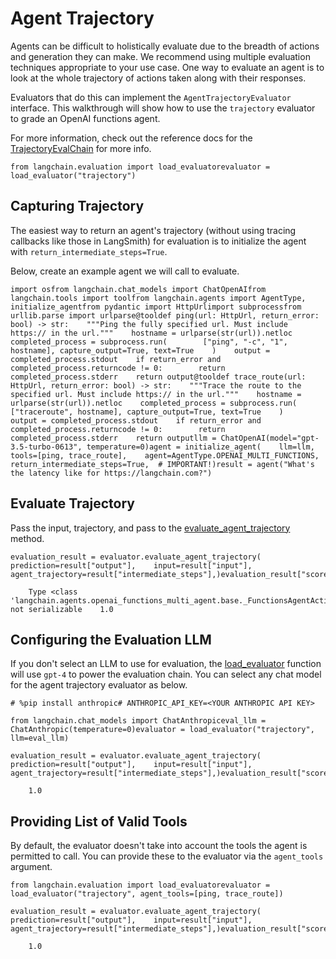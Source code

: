 Agent Trajectory
================

Agents can be difficult to holistically evaluate due to the breadth of actions and generation they can make. We recommend using multiple evaluation techniques appropriate to your use case. One way to evaluate an agent is to look at the whole trajectory of actions taken along with their responses.

Evaluators that do this can implement the `AgentTrajectoryEvaluator` interface. This walkthrough will show how to use the `trajectory` evaluator to grade an OpenAI functions agent.

For more information, check out the reference docs for the [TrajectoryEvalChain](https://api.python.langchain.com/en/latest/evaluation/langchain.evaluation.agents.trajectory_eval_chain.TrajectoryEvalChain.html#langchain.evaluation.agents.trajectory_eval_chain.TrajectoryEvalChain) for more info.

    from langchain.evaluation import load_evaluatorevaluator = load_evaluator("trajectory")

Capturing Trajectory[​](#capturing-trajectory "Direct link to Capturing Trajectory")
------------------------------------------------------------------------------------

The easiest way to return an agent's trajectory (without using tracing callbacks like those in LangSmith) for evaluation is to initialize the agent with `return_intermediate_steps=True`.

Below, create an example agent we will call to evaluate.

    import osfrom langchain.chat_models import ChatOpenAIfrom langchain.tools import toolfrom langchain.agents import AgentType, initialize_agentfrom pydantic import HttpUrlimport subprocessfrom urllib.parse import urlparse@tooldef ping(url: HttpUrl, return_error: bool) -> str:    """Ping the fully specified url. Must include https:// in the url."""    hostname = urlparse(str(url)).netloc    completed_process = subprocess.run(        ["ping", "-c", "1", hostname], capture_output=True, text=True    )    output = completed_process.stdout    if return_error and completed_process.returncode != 0:        return completed_process.stderr    return output@tooldef trace_route(url: HttpUrl, return_error: bool) -> str:    """Trace the route to the specified url. Must include https:// in the url."""    hostname = urlparse(str(url)).netloc    completed_process = subprocess.run(        ["traceroute", hostname], capture_output=True, text=True    )    output = completed_process.stdout    if return_error and completed_process.returncode != 0:        return completed_process.stderr    return outputllm = ChatOpenAI(model="gpt-3.5-turbo-0613", temperature=0)agent = initialize_agent(    llm=llm,    tools=[ping, trace_route],    agent=AgentType.OPENAI_MULTI_FUNCTIONS,    return_intermediate_steps=True,  # IMPORTANT!)result = agent("What's the latency like for https://langchain.com?")

Evaluate Trajectory[​](#evaluate-trajectory "Direct link to Evaluate Trajectory")
---------------------------------------------------------------------------------

Pass the input, trajectory, and pass to the [evaluate\_agent\_trajectory](https://api.python.langchain.com/en/latest/evaluation/langchain.evaluation.schema.AgentTrajectoryEvaluator.html#langchain.evaluation.schema.AgentTrajectoryEvaluator.evaluate_agent_trajectory) method.

    evaluation_result = evaluator.evaluate_agent_trajectory(    prediction=result["output"],    input=result["input"],    agent_trajectory=result["intermediate_steps"],)evaluation_result["score"]

        Type <class 'langchain.agents.openai_functions_multi_agent.base._FunctionsAgentAction'> not serializable    1.0

Configuring the Evaluation LLM[​](#configuring-the-evaluation-llm "Direct link to Configuring the Evaluation LLM")
------------------------------------------------------------------------------------------------------------------

If you don't select an LLM to use for evaluation, the [load\_evaluator](https://api.python.langchain.com/en/latest/evaluation/langchain.evaluation.loading.load_evaluator.html#langchain.evaluation.loading.load_evaluator) function will use `gpt-4` to power the evaluation chain. You can select any chat model for the agent trajectory evaluator as below.

    # %pip install anthropic# ANTHROPIC_API_KEY=<YOUR ANTHROPIC API KEY>

    from langchain.chat_models import ChatAnthropiceval_llm = ChatAnthropic(temperature=0)evaluator = load_evaluator("trajectory", llm=eval_llm)

    evaluation_result = evaluator.evaluate_agent_trajectory(    prediction=result["output"],    input=result["input"],    agent_trajectory=result["intermediate_steps"],)evaluation_result["score"]

        1.0

Providing List of Valid Tools[​](#providing-list-of-valid-tools "Direct link to Providing List of Valid Tools")
---------------------------------------------------------------------------------------------------------------

By default, the evaluator doesn't take into account the tools the agent is permitted to call. You can provide these to the evaluator via the `agent_tools` argument.

    from langchain.evaluation import load_evaluatorevaluator = load_evaluator("trajectory", agent_tools=[ping, trace_route])

    evaluation_result = evaluator.evaluate_agent_trajectory(    prediction=result["output"],    input=result["input"],    agent_trajectory=result["intermediate_steps"],)evaluation_result["score"]

        1.0